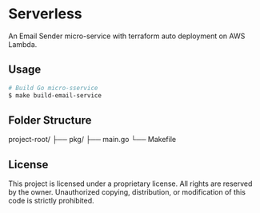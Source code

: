 # Serverless

An Email Sender micro-service with terraform auto deployment on AWS Lambda.

## Usage

```bash
# Build Go micro-sservice
$ make build-email-service
```

## Folder Structure
project-root/
├── pkg/
├── main.go
└── Makefile

## License
This project is licensed under a proprietary license. All rights are reserved by the owner. Unauthorized copying, distribution, or modification of this code is strictly prohibited.
